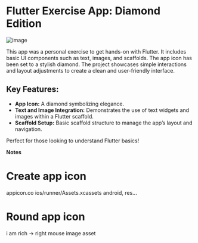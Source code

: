 <h1>Flutter Exercise App: Diamond Edition</h1>

![image](https://github.com/user-attachments/assets/e86bbc0d-600b-4380-90a3-0aa49a596d21)


<p>This app was a personal exercise to get hands-on with Flutter. It includes basic UI components such as text, images, and scaffolds. The app icon has been set to a stylish diamond. The project showcases simple interactions and layout adjustments to create a clean and user-friendly interface.</p>
    
<h2>Key Features:</h2>
  <ul>
    <li><strong>App Icon:</strong> A diamond symbolizing elegance.</li>
    <li><strong>Text and Image Integration:</strong> Demonstrates the use of text widgets and images within a Flutter scaffold.</li>
    <li><strong>Scaffold Setup:</strong> Basic scaffold structure to manage the app’s layout and navigation.</li>
  </ul>
    
  <p>Perfect for those looking to understand Flutter basics!</p>

<b>Notes</b>
# Create app icon
appicon.co
ios/runner/Assets.xcassets
android, res...

# Round app icon
i am rich -> right mouse
image asset
